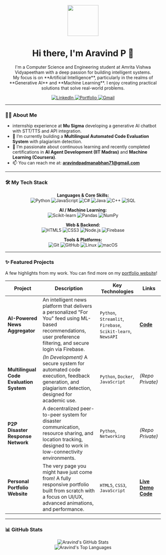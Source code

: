 <div id="header" align="center">
  <img src="https://media.giphy.com/media/M9gbBd9hCsO6hlK6de/giphy.gif" width="100"/>
  <h1>
    Hi there, I'm Aravind P 👋
  </h1>
  <p>
    I'm a Computer Science and Engineering student at Amrita Vishwa Vidyapeetham with a deep passion for building intelligent systems.
    <br>
    My focus is on **Artificial Intelligence**, particularly in the realms of **Generative AI** and **Machine Learning**. I enjoy creating practical solutions that solve real-world problems.
  </p>
</div>

<!-- Socials -->
<div align="center">
  <a href="https://www.linkedin.com/in/aravind-p-5b1110256/" target="_blank">
    <img src="https://img.shields.io/badge/LinkedIn-0077B5?style=for-the-badge&logo=linkedin&logoColor=white" alt="LinkedIn">
  </a>
  <a href="https://aravindp602.github.io/aravindp602.github.io/" target="_blank">
    <img src="https://img.shields.io/badge/Portfolio-00ffcc?style=for-the-badge&logo=About.me&logoColor=black" alt="Portfolio">
  </a>
  <a href="mailto:aravindpadmanabhan71@gmail.com">
    <img src="https://img.shields.io/badge/Gmail-D14836?style=for-the-badge&logo=gmail&logoColor=white" alt="Gmail">
  </a>
</div>

---

### 👨‍💻 About Me

-    internship experience at **Mu Sigma** developing a generative AI chatbot with STT/TTS and API integration.
-   🔭 I’m currently building a **Multilingual Automated Code Evaluation System** with plagiarism detection.
-   🌱 I’m passionate about continuous learning and recently completed certifications in **AI Agent Development (IIT Madras)** and **Machine Learning (Coursera)**.
-   📫 You can reach me at: **aravindpadmanabhan71@gmail.com**

---

### 🛠️ My Tech Stack

<p align="center">
  <strong>Languages & Core Skills:</strong><br>
  <img src="https://img.shields.io/badge/Python-3776AB?style=for-the-badge&logo=python&logoColor=white" alt="Python">
  <img src="https://img.shields.io/badge/JavaScript-F7DF1E?style=for-the-badge&logo=javascript&logoColor=black" alt="JavaScript">
  <img src="https://img.shields.io/badge/C%23-239120?style=for-the-badge&logo=c-sharp&logoColor=white" alt="C#">
  <img src="https://img.shields.io/badge/Java-ED8B00?style=for-the-badge&logo=openjdk&logoColor=white" alt="Java">
  <img src="https://img.shields.io/badge/C%2B%2B-00599C?style=for-the-badge&logo=c%2B%2B&logoColor=white" alt="C++">
  <img src="https://img.shields.io/badge/SQL-4479A1?style=for-the-badge&logo=mysql&logoColor=white" alt="SQL">
</p>

<p align="center">
  <strong>AI / Machine Learning:</strong><br>
  <img src="https://img.shields.io/badge/Scikit--learn-F7931E?style=for-the-badge&logo=scikit-learn&logoColor=white" alt="Scikit-learn">
  <img src="https://img.shields.io/badge/Pandas-150458?style=for-the-badge&logo=pandas&logoColor=white" alt="Pandas">
  <img src="https://img.shields.io/badge/NumPy-013243?style=for-the-badge&logo=numpy&logoColor=white" alt="NumPy">
</p>

<p align="center">
  <strong>Web & Backend:</strong><br>
  <img src="https://img.shields.io/badge/HTML5-E34F26?style=for-the-badge&logo=html5&logoColor=white" alt="HTML5">
  <img src="https://img.shields.io/badge/CSS3-1572B6?style=for-the-badge&logo=css3&logoColor=white" alt="CSS3">
  <img src="https://img.shields.io/badge/Node.js-339933?style=for-the-badge&logo=nodedotjs&logoColor=white" alt="Node.js">
  <img src="https://img.shields.io/badge/Firebase-FFCA28?style=for-the-badge&logo=firebase&logoColor=white" alt="Firebase">
</p>

<p align="center">
  <strong>Tools & Platforms:</strong><br>
  <img src="https://img.shields.io/badge/Git-F05032?style=for-the-badge&logo=git&logoColor=white" alt="Git">
  <img src="https://img.shields.io/badge/GitHub-181717?style=for-the-badge&logo=github&logoColor=white" alt="GitHub">
  <img src="https://img.shields.io/badge/Linux-FCC624?style=for-the-badge&logo=linux&logoColor=black" alt="Linux">
  <img src="https://img.shields.io/badge/macOS-000000?style=for-the-badge&logo=apple&logoColor=white" alt="macOS">
</p>

---

### ✨ Featured Projects

A few highlights from my work. You can find more on my [portfolio website](https://aravindp602.github.io/aravindp602.github.io/)!

| Project | Description | Key Technologies | Links |
|---|---|---|---|
| **AI-Powered News Aggregator** | An intelligent news platform that delivers a personalized "For You" feed using ML-based recommendations, user preference filtering, and secure login via Firebase. | `Python`, `Streamlit`, `Firebase`, `Scikit-learn`, `NewsAPI` | [**Code**](https://github.com/aravindp602/personalised-news-app) |
| **Multilingual Code Evaluation System**| _(In Development)_ A secure system for automated code execution, feedback generation, and plagiarism detection, designed for academic use. | `Python`, `Docker`, `JavaScript` | *(Repo Private)* |
| **P2P Disaster Response Network** | A decentralized peer-to-peer system for disaster communication, resource sharing, and location tracking, designed to work in low-connectivity environments. | `Python`, `Networking` | *(Repo Private)* |
| **Personal Portfolio Website** | The very page you might have just come from! A fully responsive portfolio built from scratch with a focus on UI/UX, advanced animations, and performance. | `HTML5`, `CSS3`, `JavaScript` | [**Live Demo**](https://aravindp602.github.io/portfolio/) <br> [**Code**](https://aravindp602.github.io/portfolio/) |

---

### 📊 GitHub Stats

<p align="center">
  <img src="https://github-readme-stats.vercel.app/api?username=aravindp602&show_icons=true&theme=tokyonight&hide_border=true&include_all_commits=true&count_private=true" alt="Aravind's GitHub Stats">
  <br>
  <img src="https://github-readme-stats.vercel.app/api/top-langs/?username=aravindp602&layout=compact&theme=tokyonight&hide_border=true" alt="Aravind's Top Languages">
</p>
